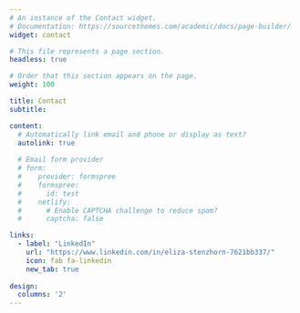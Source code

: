 ```yaml
---
# An instance of the Contact widget.
# Documentation: https://sourcethemes.com/academic/docs/page-builder/
widget: contact

# This file represents a page section.
headless: true

# Order that this section appears on the page.
weight: 100

title: Contact
subtitle:

content:
  # Automatically link email and phone or display as text?
  autolink: true
  
  # Email form provider
  # form:
  #    provider: formspree
  #    formspree:
  #      id: test
  #    netlify:
  #      # Enable CAPTCHA challenge to reduce spam?
  #      captcha: false

links:
  - label: "LinkedIn"
    url: "https://www.linkedin.com/in/eliza-stenzhorn-7621bb337/"
    icon: fab fa-linkedin
    new_tab: true
    
design:
  columns: '2'
---
```


